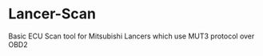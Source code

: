 Lancer-Scan
===========

Basic ECU Scan tool for Mitsubishi Lancers which use MUT3 protocol over OBD2
